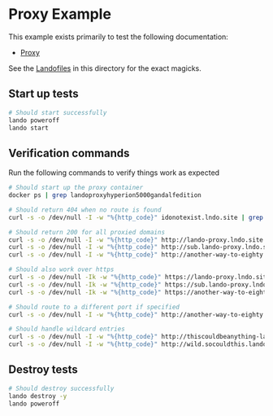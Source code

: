Proxy Example
=============

This example exists primarily to test the following documentation:

* [Proxy](http://docs.devwithlando.io/config/proxy.html)

See the [Landofiles](http://docs.devwithlando.io/config/lando.html) in this directory for the exact magicks.

Start up tests
--------------

```bash
# Should start successfully
lando poweroff
lando start
```

Verification commands
---------------------

Run the following commands to verify things work as expected

```bash
# Should start up the proxy container
docker ps | grep landoproxyhyperion5000gandalfedition

# Should return 404 when no route is found
curl -s -o /dev/null -I -w "%{http_code}" idonotexist.lndo.site | grep 404

# Should return 200 for all proxied domains
curl -s -o /dev/null -I -w "%{http_code}" http://lando-proxy.lndo.site | grep 200
curl -s -o /dev/null -I -w "%{http_code}" http://sub.lando-proxy.lndo.site | grep 200
curl -s -o /dev/null -I -w "%{http_code}" http://another-way-to-eighty.lndo.site | grep 200

# Should also work over https
curl -s -o /dev/null -Ik -w "%{http_code}" https://lando-proxy.lndo.site | grep 200
curl -s -o /dev/null -Ik -w "%{http_code}" https://sub.lando-proxy.lndo.site | grep 200
curl -s -o /dev/null -Ik -w "%{http_code}" https://another-way-to-eighty.lndo.site | grep 200

# Should route to a different port if specified
curl -s -o /dev/null -I -w "%{http_code}" http://another-way-to-eighty.lndo.site | grep 200

# Should handle wildcard entries
curl -s -o /dev/null -I -w "%{http_code}" http://thiscouldbeanything-lando-proxy.lndo.site | grep 200
curl -s -o /dev/null -I -w "%{http_code}" http://wild.socouldthis.lando-proxy.lndo.site | grep 200
```

Destroy tests
-------------

```bash
# Should destroy successfully
lando destroy -y
lando poweroff
```
